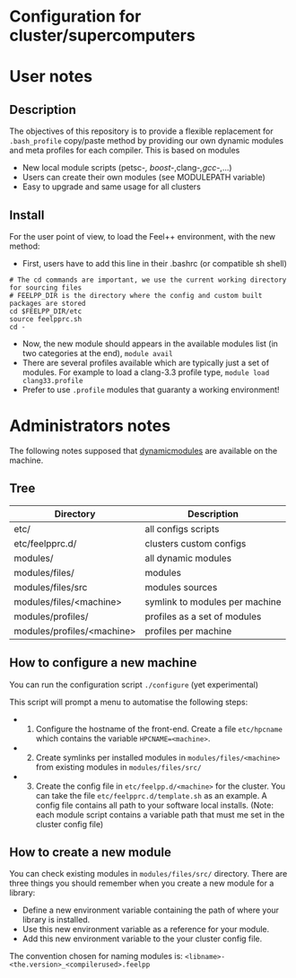 Configuration for cluster/supercomputers
========================================

# User notes

## Description

The objectives of this repository is to provide a flexible replacement for
`.bash_profile` copy/paste method by providing our own dynamic modules and meta
profiles for each compiler. This is based on modules

 - New local module scripts (petsc-*, boost-*,clang-*,gcc-*,...)
 - Users can create their own modules (see MODULEPATH variable)
 - Easy to upgrade and same usage for all clusters

## Install

For the user point of view, to load the Feel++ environment, with the new method:

- First, users have to add this line in their .bashrc (or compatible sh shell)
```
# The cd commands are important, we use the current working directory for sourcing files
# FEELPP_DIR is the directory where the config and custom built packages are stored
cd $FEELPP_DIR/etc
source feelpprc.sh
cd -
```
- Now, the new module should appears in the available modules list (in two
  categories at the end), ``` module avail ```
- There are several profiles available which are typically just a set of
  modules. For example to load a clang-3.3 profile type, ``` module load
  clang33.profile ```
- Prefer to use `.profile` modules that guaranty a working environment!

# Administrators notes

The following notes supposed that
[dynamicmodules](http://modules.sourceforge.net/) are available on the
machine.

## Tree

| Directory                  | Description                    |
| -------------------------- | ------------------------------ |
| etc/                       | all configs scripts            |
| etc/feelpprc.d/            | clusters custom configs        |
| modules/                   | all dynamic modules            |
| modules/files/             | modules                        |
| modules/files/src          | modules sources                |
| modules/files/\<machine\>    | symlink to modules per machine |
| modules/profiles/            | profiles as a set of modules   |
| modules/profiles/\<machine\> | profiles per machine           |

## How to configure a new machine

You can run the configuration script
`./configure` (yet experimental)

This script will prompt a menu to automatise the following steps:
- 1. Configure the hostname of the front-end. Create a file `etc/hpcname`
  which contains the variable `HPCNAME=<machine>`.
- 2. Create symlinks per installed modules in `modules/files/<machine>` from existing modules
  in `modules/files/src/`
- 3. Create the config file in `etc/feelpp.d/<machine>` for the cluster. You can take the file `etc/feelpprc.d/template.sh` as an example. A config file contains all path to your software local installs.
 (Note: each module script contains a variable path that must me set in the cluster config file)

## How to create a new module

You can check existing modules in `modules/files/src/` directory. There are three things you
should remember when you create a new module for a library:

- Define a new environment variable containing the path of where your library is installed.
- Use this new environment variable as a reference for your module.
- Add this new environment variable to the your cluster config file.

The convention chosen for naming modules is:
`<libname>-<the.version>_<compilerused>.feelpp`

